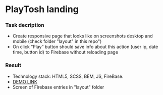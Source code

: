 # PlayTosh landing
### Task decription
- Create responsive page that looks like on screenshots desktop and mobile (check folder "layout" in this repo")
- On click “Play” button should save info about this action (user ip, date time, button id) to Firebase without reloading page
### Result
- Technology stack: HTML5, SCSS, BEM, JS, FireBase.
- [DEMO LINK](https://dmitry-puhliakov.github.io/PlayTosh-landing/)
- Screen of Firebase entries in "layout" folder
